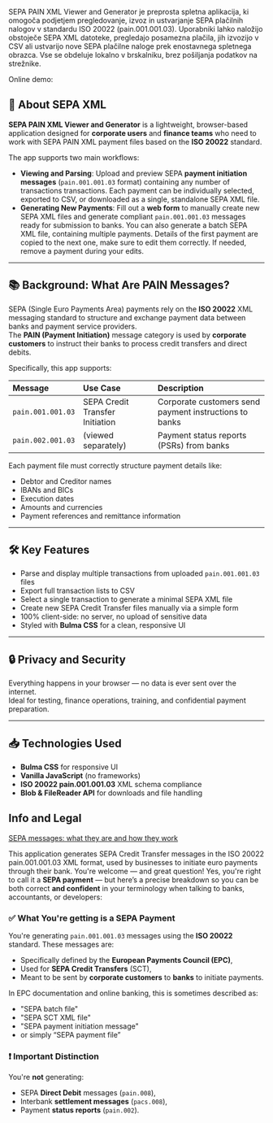 SEPA PAIN XML Viewer and Generator je preprosta spletna aplikacija, ki omogoča podjetjem pregledovanje, izvoz in ustvarjanje SEPA plačilnih nalogov v standardu ISO 20022 (pain.001.001.03). Uporabniki lahko naložijo obstoječe SEPA XML datoteke, pregledajo posamezna plačila, jih izvozijo v CSV ali ustvarijo nove SEPA plačilne naloge prek enostavnega spletnega obrazca. Vse se obdeluje lokalno v brskalniku, brez pošiljanja podatkov na strežnike.

Online demo: 

## 📄 About SEPA XML

**SEPA PAIN XML Viewer and Generator** is a lightweight, browser-based application designed for **corporate users** and **finance teams** who need to work with SEPA PAIN XML payment files based on the **ISO 20022** standard.

The app supports two main workflows:
- **Viewing and Parsing**: Upload and preview SEPA **payment initiation messages** (`pain.001.001.03` format) containing any number of transactions transactions. Each payment can be individually selected, exported to CSV, or downloaded as a single, standalone SEPA XML file.
- **Generating New Payments**: Fill out a **web form** to manually create new SEPA XML files and generate compliant `pain.001.001.03` messages ready for submission to banks.  You can also generate a batch SEPA XML file, containing multiple payments. Details of the first payment are copied to the next one, make sure to edit them correctly. If needed, remove a payment during your edits.

---

## 📚 Background: What Are PAIN Messages?

SEPA (Single Euro Payments Area) payments rely on the **ISO 20022** XML messaging standard to structure and exchange payment data between banks and payment service providers.  
The **PAIN (Payment Initiation)** message category is used by **corporate customers** to instruct their banks to process credit transfers and direct debits.

Specifically, this app supports:

| Message | Use Case                                | Description |
|:--------|:----------------------------------------|:------------|
| `pain.001.001.03` | SEPA Credit Transfer Initiation | Corporate customers send payment instructions to banks |
| `pain.002.001.03` | (viewed separately) | Payment status reports (PSRs) from banks |

Each payment file must correctly structure payment details like:
- Debtor and Creditor names
- IBANs and BICs
- Execution dates
- Amounts and currencies
- Payment references and remittance information

---

## 🛠️ Key Features

- Parse and display multiple transactions from uploaded `pain.001.001.03` files
- Export full transaction lists to CSV
- Select a single transaction to generate a minimal SEPA XML file
- Create new SEPA Credit Transfer files manually via a simple form
- 100% client-side: no server, no upload of sensitive data
- Styled with **Bulma CSS** for a clean, responsive UI

---

## 🔒 Privacy and Security

Everything happens in your browser — no data is ever sent over the internet.  
Ideal for testing, finance operations, training, and confidential payment preparation.

---

## 📥 Technologies Used

- **Bulma CSS** for responsive UI
- **Vanilla JavaScript** (no frameworks)
- **ISO 20022 pain.001.001.03** XML schema compliance
- **Blob & FileReader API** for downloads and file handling

## Info and Legal

[SEPA messages: what they are and how they work](https://www.numeral.io/blog/sepa-messages)

This application generates SEPA Credit Transfer messages in the ISO 20022 pain.001.001.03 XML format, used by businesses to initiate euro payments through their bank.
You're welcome — and great question!
Yes, you're right to call it a **SEPA payment** — but here’s a precise breakdown so you can be both correct **and confident** in your terminology when talking to banks, accountants, or developers:

### ✅ What You're getting is a SEPA Payment

You're generating `pain.001.001.03` messages using the **ISO 20022** standard. These messages are:

* Specifically defined by the **European Payments Council (EPC)**,
* Used for **SEPA Credit Transfers** (SCT),
* Meant to be sent by **corporate customers** to **banks** to initiate payments.

In EPC documentation and online banking, this is sometimes described as:

* "SEPA batch file"
* "SEPA SCT XML file"
* "SEPA payment initiation message"
* or simply “SEPA payment file”

### ❗ Important Distinction

You're **not** generating:

* SEPA **Direct Debit** messages (`pain.008`),
* Interbank **settlement messages** (`pacs.008`),
* Payment **status reports** (`pain.002`).


